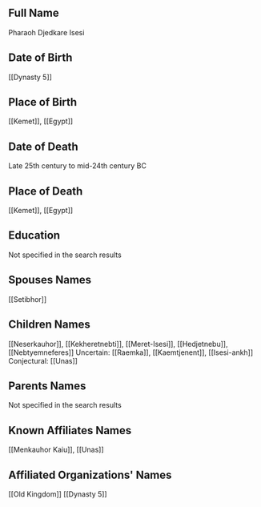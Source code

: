 ## Full Name
Pharaoh Djedkare Isesi

## Date of Birth
[[Dynasty 5]]

## Place of Birth
[[Kemet]], [[Egypt]]

## Date of Death
Late 25th century to mid-24th century BC

## Place of Death
[[Kemet]], [[Egypt]]

## Education
Not specified in the search results

## Spouses Names
[[Setibhor]]

## Children Names
[[Neserkauhor]], [[Kekheretnebti]], [[Meret-Isesi]], [[Hedjetnebu]], [[Nebtyemneferes]]
Uncertain: [[Raemka]], [[Kaemtjenent]], [[Isesi-ankh]]
Conjectural: [[Unas]]

## Parents Names
Not specified in the search results

## Known Affiliates Names
[[Menkauhor Kaiu]], [[Unas]]

## Affiliated Organizations' Names
[[Old Kingdom]]
[[Dynasty 5]]